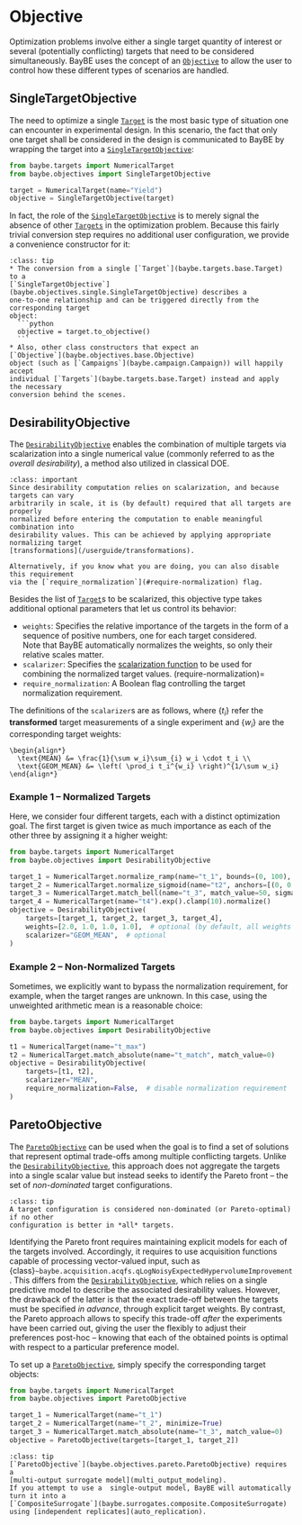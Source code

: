 # Objective

Optimization problems involve either a single target quantity of interest or several
(potentially conflicting) targets that need to be considered simultaneously. BayBE uses
the concept of an [`Objective`](baybe.objectives.base.Objective) to allow the user to
control how these different types of scenarios are handled.

## SingleTargetObjective
The need to optimize a single [`Target`](baybe.targets.base.Target) is the most basic
type of situation one can encounter in experimental design. 
In this scenario, the fact that only one target shall be considered in the design is
communicated to BayBE by wrapping the target into a
[`SingleTargetObjective`](baybe.objectives.single.SingleTargetObjective):
```python
from baybe.targets import NumericalTarget
from baybe.objectives import SingleTargetObjective

target = NumericalTarget(name="Yield")
objective = SingleTargetObjective(target)
```
In fact, the role of the
[`SingleTargetObjective`](baybe.objectives.single.SingleTargetObjective) 
is to merely signal the absence of other [`Targets`](baybe.targets.base.Target)
in the optimization problem.
Because this fairly trivial conversion step requires no additional user configuration,
we provide a convenience constructor for it:

````{admonition} Convenience Construction and Implicit Conversion
:class: tip
* The conversion from a single [`Target`](baybe.targets.base.Target) to a
[`SingleTargetObjective`](baybe.objectives.single.SingleTargetObjective) describes a
one-to-one relationship and can be triggered directly from the corresponding target
object:
  ```python
  objective = target.to_objective()
  ```
* Also, other class constructors that expect an 
[`Objective`](baybe.objectives.base.Objective)
object (such as [`Campaigns`](baybe.campaign.Campaign)) will happily accept
individual [`Targets`](baybe.targets.base.Target) instead and apply the necessary
conversion behind the scenes.
````

## DesirabilityObjective
The [`DesirabilityObjective`](baybe.objectives.desirability.DesirabilityObjective)
enables the combination of multiple targets via scalarization into a single numerical
value (commonly referred to as the *overall desirability*), a method also utilized in
classical DOE.

```{admonition} Target Normalization
:class: important
Since desirability computation relies on scalarization, and because targets can vary
arbitrarily in scale, it is (by default) required that all targets are properly
normalized before entering the computation to enable meaningful combination into
desirability values. This can be achieved by applying appropriate normalizing target
[transformations](/userguide/transformations).

Alternatively, if you know what you are doing, you can also disable this requirement
via the [`require_normalization`](#require-normalization) flag. 
```

Besides the list of [`Target`](baybe.targets.base.Target)s to be scalarized, this
objective type takes additional optional parameters that let us control its behavior:
* `weights`: Specifies the relative importance of the targets in the form of a sequence
  of positive numbers, one for each target considered.  
  Note that BayBE automatically normalizes the weights, so only their relative scales
  matter.
* `scalarizer`: Specifies the [scalarization function](baybe.objectives.enum.Scalarizer)
  to be used for combining the normalized target values.
(require-normalization)=
* `require_normalization`: A Boolean flag controlling the target normalization
  requirement. 

The definitions of the `scalarizer`s are as follows, where $\{t_i\}$ refer the
**transformed** target measurements of a single experiment and $\{w_i\}$ are the
corresponding target weights:

```{math}
\begin{align*}
  \text{MEAN} &= \frac{1}{\sum w_i}\sum_{i} w_i \cdot t_i \\
  \text{GEOM_MEAN} &= \left( \prod_i t_i^{w_i} \right)^{1/\sum w_i}
\end{align*}
```

### Example 1 – Normalized Targets
Here, we consider four different targets, each with a distinct optimization goal. The
first target is given twice as much importance as each of the other three by assigning
it a higher weight:
```python
from baybe.targets import NumericalTarget
from baybe.objectives import DesirabilityObjective

target_1 = NumericalTarget.normalize_ramp(name="t_1", bounds=(0, 100), descending=True)
target_2 = NumericalTarget.normalize_sigmoid(name="t2", anchors=[(0, 0.1), (100, 0.9)])
target_3 = NumericalTarget.match_bell(name="t_3", match_value=50, sigma=10)
target_4 = NumericalTarget(name="t4").exp().clamp(10).normalize()
objective = DesirabilityObjective(
    targets=[target_1, target_2, target_3, target_4],
    weights=[2.0, 1.0, 1.0, 1.0],  # optional (by default, all weights are equal)
    scalarizer="GEOM_MEAN",  # optional
)
```

### Example 2 – Non-Normalized Targets
Sometimes, we explicitly want to bypass the normalization requirement, for example,
when the target ranges are unknown. In this case, using the unweighted arithmetic mean
is a reasonable choice:
```python
from baybe.targets import NumericalTarget
from baybe.objectives import DesirabilityObjective  

t1 = NumericalTarget(name="t_max")
t2 = NumericalTarget.match_absolute(name="t_match", match_value=0)
objective = DesirabilityObjective(
    targets=[t1, t2],
    scalarizer="MEAN",
    require_normalization=False,  # disable normalization requirement
)
```

## ParetoObjective
The [`ParetoObjective`](baybe.objectives.pareto.ParetoObjective) can be used when the
goal is to find a set of solutions that represent optimal trade-offs among
multiple conflicting targets. Unlike the
[`DesirabilityObjective`](#DesirabilityObjective), this approach does not aggregate the
targets into a single scalar value but instead seeks to identify the Pareto front – the
set of *non-dominated* target configurations.

```{admonition} Non-Dominated Configurations
:class: tip
A target configuration is considered non-dominated (or Pareto-optimal) if no other
configuration is better in *all* targets.
```

Identifying the Pareto front requires maintaining explicit models for each of the
targets involved. Accordingly, it requires to use acquisition functions capable of
processing vector-valued input, such as
{class}`~baybe.acquisition.acqfs.qLogNoisyExpectedHypervolumeImprovement`. This differs
from the [`DesirabilityObjective`](#DesirabilityObjective), which relies on a single
predictive model to describe the associated desirability values. However, the drawback
of the latter is that the exact trade-off between the targets must be specified *in
advance*, through explicit target weights. By contrast, the Pareto approach allows to
specify this trade-off *after* the experiments have been carried out, giving the user
the flexibly to adjust their preferences post-hoc – knowing that each of the obtained
points is optimal with respect to a particular preference model.

To set up a [`ParetoObjective`](baybe.objectives.pareto.ParetoObjective), simply
specify the corresponding target objects:
```python
from baybe.targets import NumericalTarget
from baybe.objectives import ParetoObjective

target_1 = NumericalTarget(name="t_1")
target_2 = NumericalTarget(name="t_2", minimize=True)
target_3 = NumericalTarget.match_absolute(name="t_3", match_value=0)
objective = ParetoObjective(targets=[target_1, target_2])
```

```{admonition} Convenience Multi-Output Casting
:class: tip
[`ParetoObjective`](baybe.objectives.pareto.ParetoObjective) requires a 
[multi-output surrogate model](multi_output_modeling). 
If you attempt to use a  single-output model, BayBE will automatically turn it into a 
[`CompositeSurrogate`](baybe.surrogates.composite.CompositeSurrogate) 
using [independent replicates](auto_replication).
```

